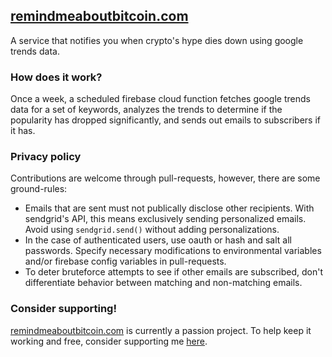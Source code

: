 ## [remindmeaboutbitcoin.com](https://remindmeaboutbitcoin.com)

A service that notifies you when crypto's hype dies down using google trends data.

### How does it work?

Once a week, a scheduled firebase cloud function fetches google trends data for a set of keywords, analyzes the trends to determine if the popularity has dropped significantly, and sends out emails to subscribers if it has.

### Privacy policy

Contributions are welcome through pull-requests, however, there are some ground-rules:

- Emails that are sent must not publically disclose other recipients. With sendgrid's API, this means exclusively sending personalized emails. Avoid using `sendgrid.send()` without adding personalizations.
- In the case of authenticated users, use oauth or hash and salt all passwords. Specify necessary modifications to environmental variables and/or firebase config variables in pull-requests.
- To deter bruteforce attempts to see if other emails are subscribed, don't differentiate behavior between matching and non-matching emails.

### Consider supporting!

[remindmeaboutbitcoin.com](https://remindmeaboutbitcoin.com) is currently a passion project. To help keep it working and free, consider supporting me [here](https://www.buymeacoffee.com/omerdemirkan).
